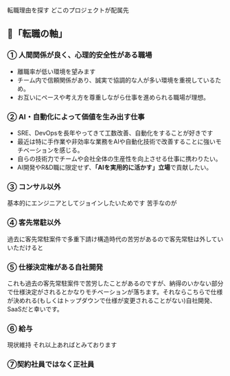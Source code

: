 転職理由を探す
どこのプロジェクトが配属先

## 🎯「転職の軸」

### ① 人間関係が良く、心理的安全性がある職場

- 離職率が低い環境を望みます
- チーム内で信頼関係があり、誠実で協調的な人が多い環境を重視しているため。
- お互いにペースや考え方を尊重しながら仕事を進められる職場が理想。

	
### ② AI・自動化によって価値を生み出す仕事

- SRE、DevOpsを長年やってきて工数改善、自動化をすることが好きです
- 最近は特に手作業や非効率な業務をAIや自動化技術で改善することに強いモチベーションを感じる。    
- 自らの技術力でチームや会社全体の生産性を向上させる仕事に携わりたい。
- AI開発やR&D職に限定せず、**「AIを実用的に活かす」立場**で貢献したい。

### ③ コンサル以外
基本的にエンジニアとしてジョインしたいためです
苦手なのが
### ④ 客先常駐以外
過去に客先常駐案件で多重下請け構造時代の苦労があるので客先常駐は外していいただけると
### ⑤ 仕様決定権がある自社開発

これも過去の客先常駐案件で苦労したことがあるのですが、納得のいかない部分で仕様決定がされるとかなりモチベーションが落ちます。それならこちらで仕様が決めれる(もしくはトップダウンで仕様が変更されることがない)自社開発、SaaSだと幸いです。
### ⑥ 給与

現状維持 それ以上あればとみております

### ⑦契約社員ではなく正社員

